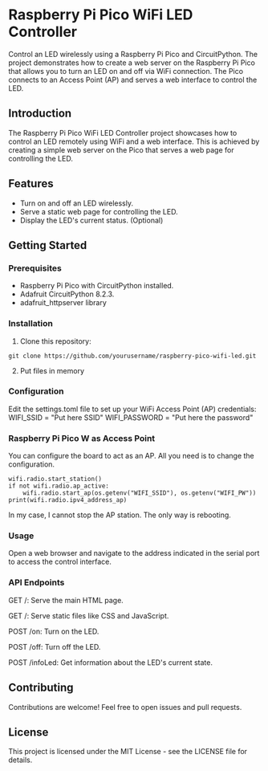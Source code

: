 
# Raspberry Pi Pico WiFi LED Controller
Control an LED wirelessly using a Raspberry Pi Pico and CircuitPython. The project demonstrates how to create a web server on the Raspberry Pi Pico that allows you to turn an LED on and off via WiFi connection. The Pico connects to an Access Point (AP) and serves a web interface to control the LED.
## Introduction

The Raspberry Pi Pico WiFi LED Controller project showcases how to control an LED remotely using WiFi and a web interface. This is achieved by creating a simple web server on the Pico that serves a web page for controlling the LED.

## Features
* Turn on and off an LED wirelessly.
* Serve a static web page for controlling the LED.
* Display the LED's current status. (Optional)
## Getting Started
### Prerequisites
* Raspberry Pi Pico with CircuitPython installed.
* Adafruit CircuitPython 8.2.3.
* adafruit_httpserver library
### Installation
1. Clone this repository:
```
git clone https://github.com/yourusername/raspberry-pico-wifi-led.git
```
2. Put files in memory

### Configuration
Edit the settings.toml file to set up your WiFi Access Point (AP) credentials:
WIFI_SSID = "Put here SSID"
WIFI_PASSWORD = "Put here the password"


### Raspberry Pi Pico W as Access Point
You can configure the board to act as an AP. All you need is to change the configuration.
```
wifi.radio.start_station()
if not wifi.radio.ap_active:
    wifi.radio.start_ap(os.getenv("WIFI_SSID"), os.getenv("WIFI_PW"))
print(wifi.radio.ipv4_address_ap)
```
In my case, I cannot stop the AP station. The only way is rebooting.
### Usage

Open a web browser and navigate to the address indicated in the serial port to access the control interface.

### API Endpoints
GET /: Serve the main HTML page.

GET /<filename>: Serve static files like CSS and JavaScript.

POST /on: Turn on the LED.

POST /off: Turn off the LED.

POST /infoLed: Get information about the LED's current state.

## Contributing
Contributions are welcome! Feel free to open issues and pull requests.

## License
This project is licensed under the MIT License - see the LICENSE file for details.
